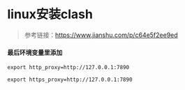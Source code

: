 # linux安装clash

> 参考链接：https://www.jianshu.com/p/c64e5f2ee9ed


#### 最后环境变量里添加 

``export http_proxy=http://127.0.0.1:7890`` 

``export https_proxy=http://127.0.0.1:7890``